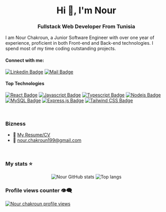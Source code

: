 <h1 align="center">Hi 👋, I'm Nour</h1>
<h3 align="center">Fullstack Web Developer From Tunisia</h3>

I am Nour Chakroun, a Junior Software Engineer with over one year of experience, proficient in both Front-end and Back-end technologies. I spend most of my time coding outstanding projects.

####  Connect with me:

[![Linkedin Badge](https://img.shields.io/badge/-Nour_Chakroun-0e76a8?style=flat&labelColor=0e76a8&logo=linkedin&logoColor=white)](https://www.linkedin.com/in/nour-chakroun/) 
[![Mail Badge](https://img.shields.io/badge/-Nour_Chakroun-c0392b?style=flat&labelColor=c0392b&logo=gmail&logoColor=white)](mailto:nour.chakroun199@gmail.com)

#### Top Technologies

[![React Badge](https://img.shields.io/badge/-React-61DAFB?style=for-the-badge&labelColor=black&logo=react&logoColor=61DAFB)](#)
[![Javascript Badge](https://img.shields.io/badge/-Javascript-F7DF1E?style=for-the-badge&labelColor=black&logo=javascript&logoColor=F7DF1E)](#)
[![Typescript Badge](https://img.shields.io/badge/-Typescript-3178C6?style=for-the-badge&labelColor=black&logo=typescript&logoColor=3178C6)](#)
[![Nodejs Badge](https://img.shields.io/badge/-Node.js-339933?style=for-the-badge&labelColor=black&logo=node.js&logoColor=339933)](#)
[![MySQL Badge](https://img.shields.io/badge/-MySQL-4479A1?style=for-the-badge&labelColor=black&logo=mysql&logoColor=4479A1)](#)
[![Express.js Badge](https://img.shields.io/badge/-Express.js-000000?style=for-the-badge&labelColor=black&logo=express&logoColor=FFFFFF)](#)
[![Tailwind CSS Badge](https://img.shields.io/badge/-Tailwind%20CSS-38B2AC?style=for-the-badge&labelColor=black&logo=tailwind-css&logoColor=38B2AC)](#)




<br/>

### Bizness
- :paperclip: [My Resume/CV](https://drive.google.com/file/d/1vtzwOydn0Nc-0o7zeiOlHIoSKXuTm2sZ/view?usp=sharing)  
- :email: nour.chakroun199@gmail.com

<br/>

### My stats ⭐

<div align="center">
<img alt="Nour GitHub stats" src="https://github-readme-stats.vercel.app/api?username=ChakrounNour&show_icons=true&theme=transparent"/>
<img alt="Top langs" src="https://github-readme-stats.vercel.app/api/top-langs/?username=ChakrounNour&layout=compact&&langs_count=8"/>
</div>

### Profile views counter 👁️‍🗨️
[![Nour chakroun profile views](https://u8views.com/api/v1/github/profiles/7869344/views/day-week-month-total-count.svg)](https://u8views.com/github/ChakrounNour)
